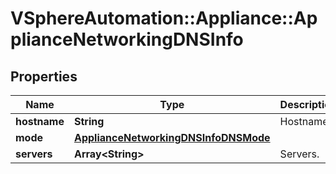 # VSphereAutomation::Appliance::ApplianceNetworkingDNSInfo

## Properties
Name | Type | Description | Notes
------------ | ------------- | ------------- | -------------
**hostname** | **String** | Hostname. | 
**mode** | [**ApplianceNetworkingDNSInfoDNSMode**](ApplianceNetworkingDNSInfoDNSMode.md) |  | 
**servers** | **Array&lt;String&gt;** | Servers. | 


